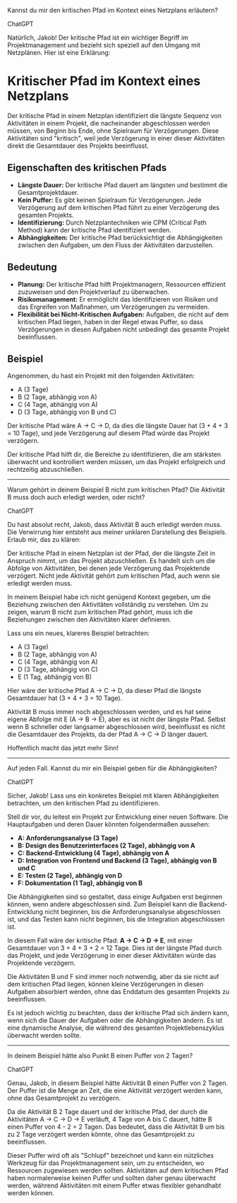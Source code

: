 Kannst du mir den kritischen Pfad im Kontext eines Netzplans erläutern?

ChatGPT

Natürlich, Jakob! Der kritische Pfad ist ein wichtiger Begriff im Projektmanagement und bezieht sich speziell auf den Umgang mit Netzplänen. Hier ist eine Erklärung:

# Kritischer Pfad im Kontext eines Netzplans

Der kritische Pfad in einem Netzplan identifiziert die längste Sequenz von Aktivitäten in einem Projekt, die nacheinander abgeschlossen werden müssen, von Beginn bis Ende, ohne Spielraum für Verzögerungen. Diese Aktivitäten sind "kritisch", weil jede Verzögerung in einer dieser Aktivitäten direkt die Gesamtdauer des Projekts beeinflusst.

## Eigenschaften des kritischen Pfads

- **Längste Dauer:** Der kritische Pfad dauert am längsten und bestimmt die Gesamtprojektdauer.
- **Kein Puffer:** Es gibt keinen Spielraum für Verzögerungen. Jede Verzögerung auf dem kritischen Pfad führt zu einer Verzögerung des gesamten Projekts.
- **Identifizierung:** Durch Netzplantechniken wie CPM (Critical Path Method) kann der kritische Pfad identifiziert werden.
- **Abhängigkeiten:** Der kritische Pfad berücksichtigt die Abhängigkeiten zwischen den Aufgaben, um den Fluss der Aktivitäten darzustellen.

## Bedeutung

- **Planung:** Der kritische Pfad hilft Projektmanagern, Ressourcen effizient zuzuweisen und den Projektverlauf zu überwachen.
- **Risikomanagement:** Er ermöglicht das Identifizieren von Risiken und das Ergreifen von Maßnahmen, um Verzögerungen zu vermeiden.
- **Flexibilität bei Nicht-Kritischen Aufgaben:** Aufgaben, die nicht auf dem kritischen Pfad liegen, haben in der Regel etwas Puffer, so dass Verzögerungen in diesen Aufgaben nicht unbedingt das gesamte Projekt beeinflussen.

## Beispiel

Angenommen, du hast ein Projekt mit den folgenden Aktivitäten:

- A (3 Tage)
- B (2 Tage, abhängig von A)
- C (4 Tage, abhängig von A)
- D (3 Tage, abhängig von B und C)

Der kritische Pfad wäre A -> C -> D, da dies die längste Dauer hat (3 + 4 + 3 = 10 Tage), und jede Verzögerung auf diesem Pfad würde das Projekt verzögern.

Der kritische Pfad hilft dir, die Bereiche zu identifizieren, die am stärksten überwacht und kontrolliert werden müssen, um das Projekt erfolgreich und rechtzeitig abzuschließen.

---

Warum gehört in deinem Beispiel B nicht zum kritischen Pfad? Die Aktivität B muss doch auch erledigt werden, oder nicht?

ChatGPT

Du hast absolut recht, Jakob, dass Aktivität B auch erledigt werden muss. Die Verwirrung hier entsteht aus meiner unklaren Darstellung des Beispiels. Erlaub mir, das zu klären:

Der kritische Pfad in einem Netzplan ist der Pfad, der die längste Zeit in Anspruch nimmt, um das Projekt abzuschließen. Es handelt sich um die Abfolge von Aktivitäten, bei denen jede Verzögerung das Projektende verzögert. Nicht jede Aktivität gehört zum kritischen Pfad, auch wenn sie erledigt werden muss.

In meinem Beispiel habe ich nicht genügend Kontext gegeben, um die Beziehung zwischen den Aktivitäten vollständig zu verstehen. Um zu zeigen, warum B nicht zum kritischen Pfad gehört, muss ich die Beziehungen zwischen den Aktivitäten klarer definieren.

Lass uns ein neues, klareres Beispiel betrachten:

- A (3 Tage)
- B (2 Tage, abhängig von A)
- C (4 Tage, abhängig von A)
- D (3 Tage, abhängig von C)
- E (1 Tag, abhängig von B)

Hier wäre der kritische Pfad A -> C -> D, da dieser Pfad die längste Gesamtdauer hat (3 + 4 + 3 = 10 Tage).

Aktivität B muss immer noch abgeschlossen werden, und es hat seine eigene Abfolge mit E (A -> B -> E), aber es ist nicht der längste Pfad. Selbst wenn B schneller oder langsamer abgeschlossen wird, beeinflusst es nicht die Gesamtdauer des Projekts, da der Pfad A -> C -> D länger dauert.

Hoffentlich macht das jetzt mehr Sinn!

---

Auf jeden Fall. Kannst du mir ein Beispiel geben für die Abhängigkeiten?

ChatGPT

Sicher, Jakob! Lass uns ein konkretes Beispiel mit klaren Abhängigkeiten betrachten, um den kritischen Pfad zu identifizieren.

Stell dir vor, du leitest ein Projekt zur Entwicklung einer neuen Software. Die Hauptaufgaben und deren Dauer könnten folgendermaßen aussehen:

- **A: Anforderungsanalyse (3 Tage)**
- **B: Design des Benutzerinterfaces (2 Tage), abhängig von A**
- **C: Backend-Entwicklung (4 Tage), abhängig von A**
- **D: Integration von Frontend und Backend (3 Tage), abhängig von B und C**
- **E: Testen (2 Tage), abhängig von D**
- **F: Dokumentation (1 Tag), abhängig von B**

Die Abhängigkeiten sind so gestaltet, dass einige Aufgaben erst beginnen können, wenn andere abgeschlossen sind. Zum Beispiel kann die Backend-Entwicklung nicht beginnen, bis die Anforderungsanalyse abgeschlossen ist, und das Testen kann nicht beginnen, bis die Integration abgeschlossen ist.

In diesem Fall wäre der kritische Pfad: **A -> C -> D -> E**, mit einer Gesamtdauer von 3 + 4 + 3 + 2 = 12 Tage. Dies ist der längste Pfad durch das Projekt, und jede Verzögerung in einer dieser Aktivitäten würde das Projektende verzögern.

Die Aktivitäten B und F sind immer noch notwendig, aber da sie nicht auf dem kritischen Pfad liegen, können kleine Verzögerungen in diesen Aufgaben absorbiert werden, ohne das Enddatum des gesamten Projekts zu beeinflussen.

Es ist jedoch wichtig zu beachten, dass der kritische Pfad sich ändern kann, wenn sich die Dauer der Aufgaben oder die Abhängigkeiten ändern. Es ist eine dynamische Analyse, die während des gesamten Projektlebenszyklus überwacht werden sollte.

---

In deinem Beispiel hätte also Punkt B einen Puffer von 2 Tagen?

ChatGPT

Genau, Jakob, in diesem Beispiel hätte Aktivität B einen Puffer von 2 Tagen. Der Puffer ist die Menge an Zeit, die eine Aktivität verzögert werden kann, ohne das Gesamtprojekt zu verzögern.

Da die Aktivität B 2 Tage dauert und der kritische Pfad, der durch die Aktivitäten A -> C -> D -> E verläuft, 4 Tage von A bis C dauert, hätte B einen Puffer von 4 - 2 = 2 Tagen. Das bedeutet, dass die Aktivität B um bis zu 2 Tage verzögert werden könnte, ohne das Gesamtprojekt zu beeinflussen.

Dieser Puffer wird oft als "Schlupf" bezeichnet und kann ein nützliches Werkzeug für das Projektmanagement sein, um zu entscheiden, wo Ressourcen zugewiesen werden sollten. Aktivitäten auf dem kritischen Pfad haben normalerweise keinen Puffer und sollten daher genau überwacht werden, während Aktivitäten mit einem Puffer etwas flexibler gehandhabt werden können.